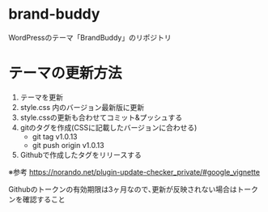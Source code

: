 # brand-buddy
WordPressのテーマ「BrandBuddy」のリポジトリ

# テーマの更新方法
1. テーマを更新
2. style.css 内のバージョン最新版に更新
3. style.cssの更新も合わせてコミット&プッシュする
4. gitのタグを作成(CSSに記載したバージョンに合わせる)
   - git tag v1.0.13
   - git push origin v1.0.13
5. Githubで作成したタグをリリースする 

※参考 https://norando.net/plugin-update-checker_private/#google_vignette

Githubのトークンの有効期限は3ヶ月なので､更新が反映されない場合はトークンを確認すること